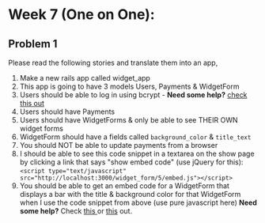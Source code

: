 # Week 7 (One on One):

## Problem 1

Please read the following stories and translate them into an app, 

1. Make a new rails app called widget_app
2. This app is going to have 3 models Users, Payments & WidgetForm
3. Users should be able to log in using bcrypt - __Need some help?__ [check this out](https://gist.github.com/thebucknerlife/10090014)
4. Users should have Payments
5. Users should have WidgetForms & only be able to see THEIR OWN widget forms
6. WidgetForm should have a fields called `background_color` & `title_text`
7. You should NOT be able to update payments from a browser
8. I should be able to see this code snippet in a textarea on the show page by clicking a link that says "show embed code" (use jQuery for this):
`<script type="text/javascript" src="http://localhost:3000/widget_form/5/embed.js"></script>`
9. You should be able to get an embed code for a WidgetForm that displays a bar with the title & background color for that WidgetForm when I use the code snippet from above (use pure javascript here) __Need some help?__ Check [this ](http://stackoverflow.com/questions/16693185/how-to-add-custom-routes-to-resource-route) or [this](http://guides.rubyonrails.org/routing.html#generating-paths-and-urls-from-code) out.
